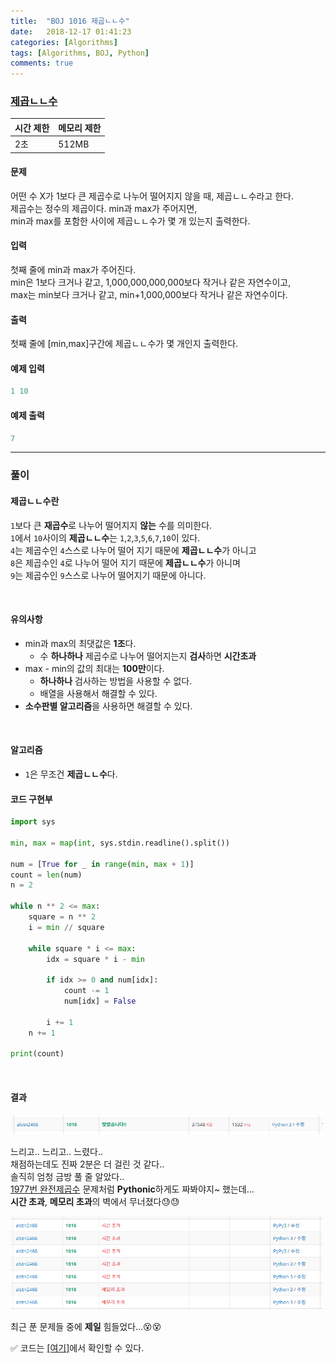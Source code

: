```yaml
---
title:  "BOJ 1016 제곱ㄴㄴ수"
date:   2018-12-17 01:41:23
categories: [Algorithms]
tags: [Algorithms, BOJ, Python]
comments: true
---
```


### [제곱ㄴㄴ수](https://www.acmicpc.net/problem/1016)

| 시간 제한 | 메모리 제한 |
| --------- | ----------- |
|    2초    |    512MB    |

#### 문제
어떤 수 X가 1보다 큰 제곱수로 나누어 떨어지지 않을 때, 제곱ㄴㄴ수라고 한다.<br/>
제곱수는 정수의 제곱이다. min과 max가 주어지면,<br/>
min과 max를 포함한 사이에 제곱ㄴㄴ수가 몇 개 있는지 출력한다.<br/>

#### 입력
첫째 줄에 min과 max가 주어진다.<br/>
min은 1보다 크거나 같고, 1,000,000,000,000보다 작거나 같은 자연수이고,<br/>
max는 min보다 크거나 같고, min+1,000,000보다 작거나 같은 자연수이다.<br/>

#### 출력
첫째 줄에 [min,max]구간에 제곱ㄴㄴ수가 몇 개인지 출력한다.<br/>

#### 예제 입력

```python
1 10
```

#### 예제 출력

```python
7
```

- - -

### 풀이

#### 제곱ㄴㄴ수란
`1`보다 큰 **재곱수**로 나누어 떨어지지 **않는** 수를 의미한다.<br/>
`1`에서 `10`사이의 **제곱ㄴㄴ수**는 `1`,`2`,`3`,`5`,`6`,`7`,`10`이 있다.<br/>
`4`는 제곱수인 `4`스스로 나누어 떨어 지기 때문에 **제곱ㄴㄴ수**가 아니고<br/>
`8`은 제곱수인 `4`로 나누어 떨어 지기 때문에 **제곱ㄴㄴ수**가 아니며<br/>
`9`는 제곱수인 `9`스스로 나누어 떨어지기 때문에 아니다.

<br/>

#### 유의사항
- min과 max의 최댓값은 **1조**다.
    + 수 **하나하나** 제곱수로 나누어 떨어지는지 **검사**하면 **시간초과**
- max - min의 값의 최대는 **100만**이다.
    + **하나하나** 검사하는 방법을 사용할 수 없다.
    + 배열을 사용해서 해결할 수 있다.
- **소수판별 알고리즘**을 사용하면 해결할 수 있다.

<br/>

#### 알고리즘
- `1`은 무조건 **제곱ㄴㄴ수**다.

#### 코드 구현부

```python
import sys

min, max = map(int, sys.stdin.readline().split())

num = [True for _ in range(min, max + 1)]
count = len(num)
n = 2

while n ** 2 <= max:
    square = n ** 2
    i = min // square

    while square * i <= max:
        idx = square * i - min

        if idx >= 0 and num[idx]:
            count -= 1
            num[idx] = False

        i += 1
    n += 1

print(count)
```


<br/>

#### 결과
<img src="/assets/2018-12-17-1016/1.PNG" width="500" height="auto">

느리고.. 느리고.. 느렸다..<br/>
채점하는데도 진짜 2분은 더 걸린 것 같다..<br/>
솔직히 엄청 금방 풀 줄 알았다..<br/>
[1977번 완전제곱수](https://www.acmicpc.net/problem/1977) 문제처럼 **Pythonic**하게도 짜봐야지~ 했는데...<br/>
**시간 초과**, **메모리 초과**의 벽에서 무너졌다&#128531;&#128531;

<img src="/assets/2018-12-17-1016/2.PNG" width="500" height="auto">

최근 푼 문제들 중에 **제일** 힘들었다...&#128565;&#128565;

&#9989; 코드는 [[여기]](https://github.com/alstn2468/BaekJoon_Online_Judge/blob/master/1000~1099/11016.py)에서 확인할 수 있다.
